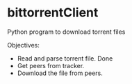 # bittorrentClient
Python program to download torrent files

Objectives:
  - Read and parse torrent file. Done
  - Get peers from tracker.
  - Download the file from peers.
